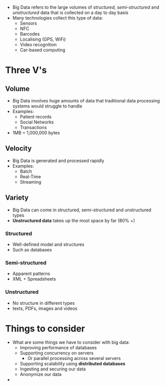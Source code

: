- Big Data refers to the large volumes of *structured, semi-structured* and *unstructured* data that is collected on a day to day basis
- Many technologies collect this type of data:
	- Sensors
	- NFC
	- Barcodes
	- Localising (GPS, WiFi)
	- Video recognition
	- Car-based computing

# Three V's
## Volume
- Big Data involves huge amounts of data that traditional data processing systems would struggle to handle
- Examples:
	- Patient records
	- Social Networks
	- Transactions
- 1MB = 1,000,000 bytes

## Velocity
- Big Data is generated and processed rapidly
- Examples:
	- Batch
	- Real-Time
	- Streaming

## Variety
- Big Data can come in structured, semi-structured and unstructured types
- **Unstructured data** takes up the most space by far (80% +)
### Structured
- Well-defined model and structures
- Such as databases
### Semi-structured
- Apparent patterns
- XML + Spreadsheets
### Unstructured
- No structure in different types
- texts, PDFs, images and videos

# Things to consider
- What are some things we have to consider with big data:
	- Improving performance of databases
	- Supporting concurrency on servers
		- Or parallel processing across several servers
	- Supporting scalability using **distributed databases**
	- Ingesting and securing our data
	- Anonymize our data
- 